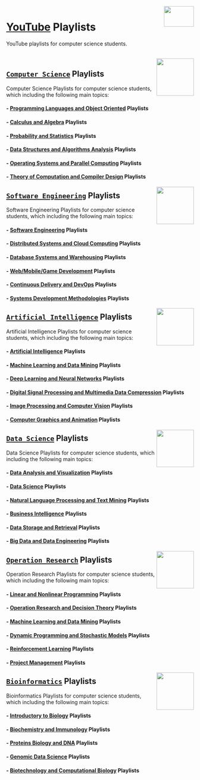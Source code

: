 <img align="right" width="80" height="55" src="https://github.com/cs-MohamedAyman/YouTube-Playlists/blob/master/organizations-logos/youtube.jpg">

# [YouTube](https://www.youtube.com/) Playlists
YouTube playlists for computer science students.

<br>
<img align="right" width="100" height="100" src="https://github.com/cs-MohamedAyman/cs-MohamedAyman/blob/main/logos/computer-science-department.jpg">

## [`Computer Science`](https://github.com/cs-MohamedAyman/YouTube-Playlists/tree/master/Computer-Science-Playlists/README.md) Playlists
Computer Science Playlists for computer science students, which including the following main topics:

#### - [Programming Languages and Object Oriented](https://github.com/cs-MohamedAyman/YouTube-Playlists/tree/master/Computer-Science-Playlists/README.md) Playlists
#### - [Calculus and Algebra](https://github.com/cs-MohamedAyman/YouTube-Playlists/tree/master/Computer-Science-Playlists/README.md) Playlists
#### - [Probability and Statistics](https://github.com/cs-MohamedAyman/YouTube-Playlists/tree/master/Computer-Science-Playlists/README.md) Playlists
#### - [Data Structures and Algorithms Analysis](https://github.com/cs-MohamedAyman/YouTube-Playlists/tree/master/Computer-Science-Playlists/README.md) Playlists
#### - [Operating Systems and Parallel Computing](https://github.com/cs-MohamedAyman/YouTube-Playlists/tree/master/Computer-Science-Playlists/README.md) Playlists
#### - [Theory of Computation and Compiler Design](https://github.com/cs-MohamedAyman/YouTube-Playlists/tree/master/Computer-Science-Playlists/README.md) Playlists

<img align="right" width="100" height="100" src="https://github.com/cs-MohamedAyman/cs-MohamedAyman/blob/main/logos/software-engineering-department.jpg">

## [`Software Engineering`](https://github.com/cs-MohamedAyman/YouTube-Playlists/tree/master/Software-Engineering-Playlists/README.md) Playlists
Software Engineering Playlists for computer science students, which including the following main topics:

#### - [Software Engineering](https://github.com/cs-MohamedAyman/YouTube-Playlists/tree/master/Software-Engineering-Playlists/README.md) Playlists
#### - [Distributed Systems and Cloud Computing](https://github.com/cs-MohamedAyman/YouTube-Playlists/tree/master/Software-Engineering-Playlists/README.md) Playlists
#### - [Database Systems and Warehousing](https://github.com/cs-MohamedAyman/YouTube-Playlists/tree/master/Software-Engineering-Playlists/README.md) Playlists
#### - [Web/Mobile/Game Development](https://github.com/cs-MohamedAyman/YouTube-Playlists/tree/master/Software-Engineering-Playlists/README.md) Playlists
#### - [Continuous Delivery and DevOps](https://github.com/cs-MohamedAyman/YouTube-Playlists/tree/master/Software-Engineering-Playlists/README.md) Playlists
#### - [Systems Development Methodologies](https://github.com/cs-MohamedAyman/YouTube-Playlists/tree/master/Software-Engineering-Playlists/README.md) Playlists

<img align="right" width="100" height="100" src="https://github.com/cs-MohamedAyman/cs-MohamedAyman/blob/main/logos/artificial-intelligence-department.jpg">

## [`Artificial Intelligence`](https://github.com/cs-MohamedAyman/YouTube-Playlists/tree/master/Artificial-Intelligence-Playlists/README.md) Playlists
Artificial Intelligence Playlists for computer science students, which including the following main topics:

#### - [Artificial Intelligence](https://github.com/cs-MohamedAyman/YouTube-Playlists/tree/master/Artificial-Intelligence-Playlists/README.md) Playlists
#### - [Machine Learning and Data Mining](https://github.com/cs-MohamedAyman/YouTube-Playlists/tree/master/Artificial-Intelligence-Playlists/README.md) Playlists
#### - [Deep Learning and Neural Networks](https://github.com/cs-MohamedAyman/YouTube-Playlists/tree/master/Artificial-Intelligence-Playlists/README.md) Playlists
#### - [Digital Signal Processing and Multimedia Data Compression](https://github.com/cs-MohamedAyman/YouTube-Playlists/tree/master/Artificial-Intelligence-Playlists/README.md) Playlists
#### - [Image Processing and Computer Vision](https://github.com/cs-MohamedAyman/YouTube-Playlists/tree/master/Artificial-Intelligence-Playlists/README.md) Playlists
#### - [Computer Graphics and Animation](https://github.com/cs-MohamedAyman/YouTube-Playlists/tree/master/Artificial-Intelligence-Playlists/README.md) Playlists

<img align="right" width="100" height="100" src="https://github.com/cs-MohamedAyman/cs-MohamedAyman/blob/main/logos/data-science-department.jpg">

## [`Data Science`](https://github.com/cs-MohamedAyman/YouTube-Playlists/tree/master/Data-Science-Playlists/README.md) Playlists
Data Science Playlists for computer science students, which including the following main topics:

#### - [Data Analysis and Visualization](https://github.com/cs-MohamedAyman/YouTube-Playlists/tree/master/Data-Science-Playlists/README.md) Playlists
#### - [Data Science](https://github.com/cs-MohamedAyman/YouTube-Playlists/tree/master/Data-Science-Playlists/README.md) Playlists
#### - [Natural Language Processing and Text Mining](https://github.com/cs-MohamedAyman/YouTube-Playlists/tree/master/Data-Science-Playlists/README.md) Playlists
#### - [Business Intelligence](https://github.com/cs-MohamedAyman/YouTube-Playlists/tree/master/Data-Science-Playlists/README.md) Playlists
#### - [Data Storage and Retrieval](https://github.com/cs-MohamedAyman/YouTube-Playlists/tree/master/Data-Science-Playlists/README.md) Playlists
#### - [Big Data and Data Engineering](https://github.com/cs-MohamedAyman/YouTube-Playlists/tree/master/Data-Science-Playlists/README.md) Playlists

<img align="right" width="100" height="100" src="https://github.com/cs-MohamedAyman/cs-MohamedAyman/blob/main/logos/operation-research-department.jpg">

## [`Operation Research`](https://github.com/cs-MohamedAyman/YouTube-Playlists/tree/master/Operation-Research-Playlists/README.md) Playlists
Operation Research Playlists for computer science students, which including the following main topics:

#### - [Linear and Nonlinear Programming](https://github.com/cs-MohamedAyman/YouTube-Playlists/tree/master/Operation-Research-Playlists/README.md) Playlists
#### - [Operation Research and Decision Theory](https://github.com/cs-MohamedAyman/YouTube-Playlists/tree/master/Operation-Research-Playlists/README.md) Playlists
#### - [Machine Learning and Data Mining](https://github.com/cs-MohamedAyman/YouTube-Playlists/tree/master/Operation-Research-Playlists/README.md) Playlists
#### - [Dynamic Programming and Stochastic Models](https://github.com/cs-MohamedAyman/YouTube-Playlists/tree/master/Operation-Research-Playlists/README.md) Playlists
#### - [Reinforcement Learning](https://github.com/cs-MohamedAyman/YouTube-Playlists/tree/master/Operation-Research-Playlists/README.md) Playlists
#### - [Project Management](https://github.com/cs-MohamedAyman/YouTube-Playlists/tree/master/Operation-Research-Playlists/README.md) Playlists

<img align="right" width="100" height="100" src="https://github.com/cs-MohamedAyman/cs-MohamedAyman/blob/main/logos/bioinformatics-department.jpg">

## [`Bioinformatics`](https://github.com/cs-MohamedAyman/YouTube-Playlists/tree/master/Bioinformatics-Playlists/README.md) Playlists
Bioinformatics Playlists for computer science students, which including the following main topics:

#### - [Introductory to Biology](https://github.com/cs-MohamedAyman/YouTube-Playlists/tree/master/Bioinformatics-Playlists/README.md) Playlists
#### - [Biochemistry and Immunology](https://github.com/cs-MohamedAyman/YouTube-Playlists/tree/master/Bioinformatics-Playlists/README.md) Playlists
#### - [Proteins Biology and DNA](https://github.com/cs-MohamedAyman/YouTube-Playlists/tree/master/Bioinformatics-Playlists/README.md) Playlists
#### - [Genomic Data Science](https://github.com/cs-MohamedAyman/YouTube-Playlists/tree/master/Bioinformatics-Playlists/README.md) Playlists
#### - [Biotechnology and Computational Biology](https://github.com/cs-MohamedAyman/YouTube-Playlists/tree/master/Bioinformatics-Playlists/README.md) Playlists
